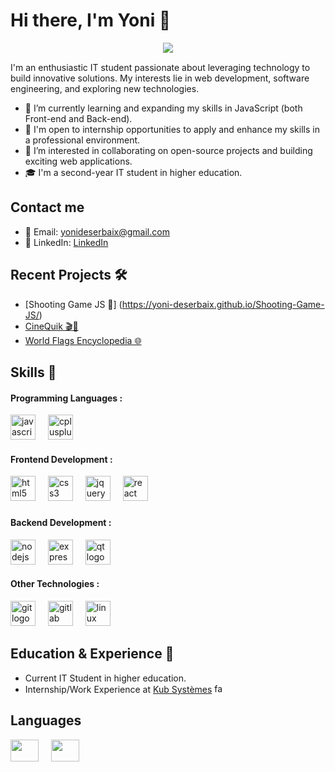 # Hi there, I'm Yoni 👋

<p style="margin: 15px;" align="center">
    <img src="https://readme-typing-svg.herokuapp.com?duration=2000&color=EBD41B&center=true&vCenter=true&lines=developer+fullstack;javascript+learning;code+for+life">
</p>I'm an enthusiastic IT student passionate about leveraging technology to build innovative solutions. My interests lie in web development, software engineering, and exploring new technologies.

- 🌱 I’m currently learning and expanding my skills in JavaScript (both Front-end and Back-end).
- 💼 I'm open to internship opportunities to apply and enhance my skills in a professional environment.
- 👀 I’m interested in collaborating on open-source projects and building exciting web applications.
- 🎓 I'm a second-year IT student in higher education.

## Contact me
- 📧 Email: yonideserbaix@gmail.com
- 💼 LinkedIn: [LinkedIn](https://www.linkedin.com/in/yoni-deserbaix/)

## Recent Projects 🛠️

- [Shooting Game JS 🧟] (https://yoni-deserbaix.github.io/Shooting-Game-JS/)
- [CineQuik 🎬🍿](https://github.com/Yoni-Deserbaix/CineQuik)
- [World Flags Encyclopedia 🌐](https://github.com/Yoni-Deserbaix/World-Flags-Encyclopedia)

## Skills 🌟

<h4 align="left">Programming Languages :</h4>

<div align="left">
  <img src="https://cdn.jsdelivr.net/gh/devicons/devicon/icons/javascript/javascript-original.svg" height="40" alt="javascript logo"  />
  <img width="12" />
  <img src="https://cdn.jsdelivr.net/gh/devicons/devicon/icons/cplusplus/cplusplus-original.svg" height="40" alt="cplusplus logo"  />
</div>


<h4 align="left">Frontend Development :</h4>

<div align="left">

  <img src="https://cdn.jsdelivr.net/gh/devicons/devicon/icons/html5/html5-original.svg" height="40" alt="html5 logo"  />
  <img width="12" />
  <img src="https://cdn.jsdelivr.net/gh/devicons/devicon/icons/css3/css3-original.svg" height="40" alt="css3 logo"  />
    <img width="12" />
  <img src="https://cdn.jsdelivr.net/gh/devicons/devicon/icons/jquery/jquery-original.svg" height="40" alt="jquery logo"  />
    <img width="12" />
      <img src="https://cdn.jsdelivr.net/gh/devicons/devicon/icons/react/react-original.svg" height="40" alt="react logo"  />
  <img width="12" />
</div>

###
</div>

<h4 align="left">Backend Development :</h4>

<div align="left">
  <img src="https://cdn.simpleicons.org/nodedotjs/339933" height="40" alt="nodejs logo"  />
  <img width="12" />
  <img src="https://skillicons.dev/icons?i=express" height="40" alt="express logo"  />
    <img width="12" />
  <img src="https://cdn.jsdelivr.net/gh/devicons/devicon/icons/qt/qt-original.svg" height="40" alt="qt logo"  />
</div>

<h4 align="left">Other Technologies :</h4>

<div align="left">
  <img src="https://cdn.jsdelivr.net/gh/devicons/devicon/icons/git/git-original.svg" height="40" alt="git logo"  />
  <img width="12" />
  <img src="https://cdn.jsdelivr.net/gh/devicons/devicon/icons/gitlab/gitlab-original.svg" height="40" alt="gitlab logo"  />
  <img width="12" />
  <img src="https://cdn.jsdelivr.net/gh/devicons/devicon/icons/linux/linux-original.svg" height="40" alt="linux logo"  />
</div>

## Education & Experience 💼

- Current IT Student in higher education.
- Internship/Work Experience at [Kub Systèmes](https://www.kub-systemes.fr/) <img src="https://www.kubsystemes.fr/wp-content/uploads/2016/12/favicon.png" alt="favicon" width="15" height="15">

## Languages 

<div align="left">
  <img src="https://upload.wikimedia.org/wikipedia/commons/thumb/6/62/Flag_of_France.png/800px-Flag_of_France.png"  width="45" height="35"/>
    <img width="12" />

  <img src="https://upload.wikimedia.org/wikipedia/commons/4/42/Flag_of_the_United_Kingdom.png"  width="45" height="35"/>
</div>

